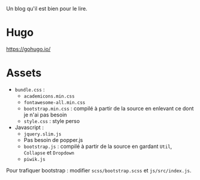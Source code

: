 Un blog qu'il est bien pour le lire.

# Hugo

https://gohugo.io/

# Assets

* `bundle.css` :
  * `academicons.min.css`
  * `fontawesome-all.min.css`
  * `bootstrap.min.css` : compilé à partir de la source en enlevant ce dont je n'ai pas besoin
  * `style.css` : style perso
* Javascript :
  * `jquery.slim.js`
  * Pas besoin de popper.js
  * `bootstrap.js` : compilé à partir de la source en gardant `Util`, `Collapse` et `Dropdown`
  * `piwik.js`

Pour trafiquer bootstrap : modifier `scss/bootstrap.scss` et `js/src/index.js`.
